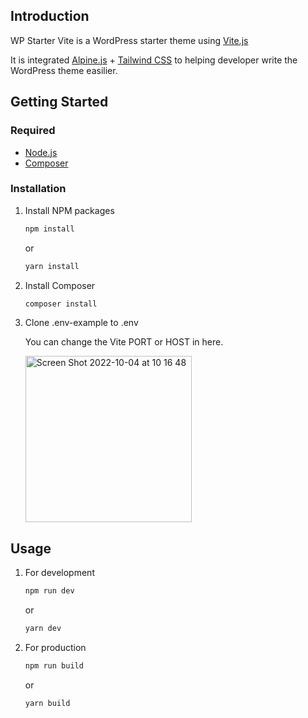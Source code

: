<!-- Introduction -->
## Introduction

WP Starter Vite is a WordPress starter theme using <a href="https://vitejs.dev/">Vite.js</a>

It is integrated <a href="https://alpinejs.dev/">Alpine.js</a> + <a href="https://tailwindcss.com/">Tailwind CSS</a> to helping developer write the WordPress theme easilier.

<!-- GETTING STARTED -->
## Getting Started

### Required

* <a href="https://nodejs.org/en/download/">Node.js</a>
* <a href="https://getcomposer.org/download/">Composer</a>

### Installation

1. Install NPM packages
   ```sh
   npm install
   ```
   or
   ```sh
   yarn install
   ```

2. Install Composer
   ```sh
   composer install
   ```

3. Clone .env-example to .env

   You can change the Vite PORT or HOST in here.
   
   <img width="266" alt="Screen Shot 2022-10-04 at 10 16 48" src="https://user-images.githubusercontent.com/14347913/193727815-ca74d7ba-9e10-4827-83c7-b94d33723a20.png">

<!-- USAGE EXAMPLES -->
## Usage

1. For development
   ```sh
   npm run dev
   ```
   or
   ```sh
   yarn dev
   ```

2. For production
   ```sh
   npm run build
   ```
   or
   ```sh
   yarn build
   ```
